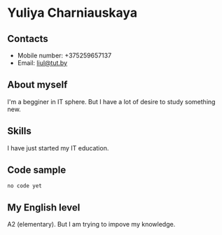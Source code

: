 # Yuliya Charniauskaya

## Contacts

* Mobile number: +375259657137  
* Email: liul@tut.by

## About myself

I'm a begginer in IT sphere. But I have a lot of desire to study something new.

## Skills

I have just started my IT education.

## Code sample

`no code yet`

## My English level

A2 (elementary). But I am trying to impove my knowledge.
